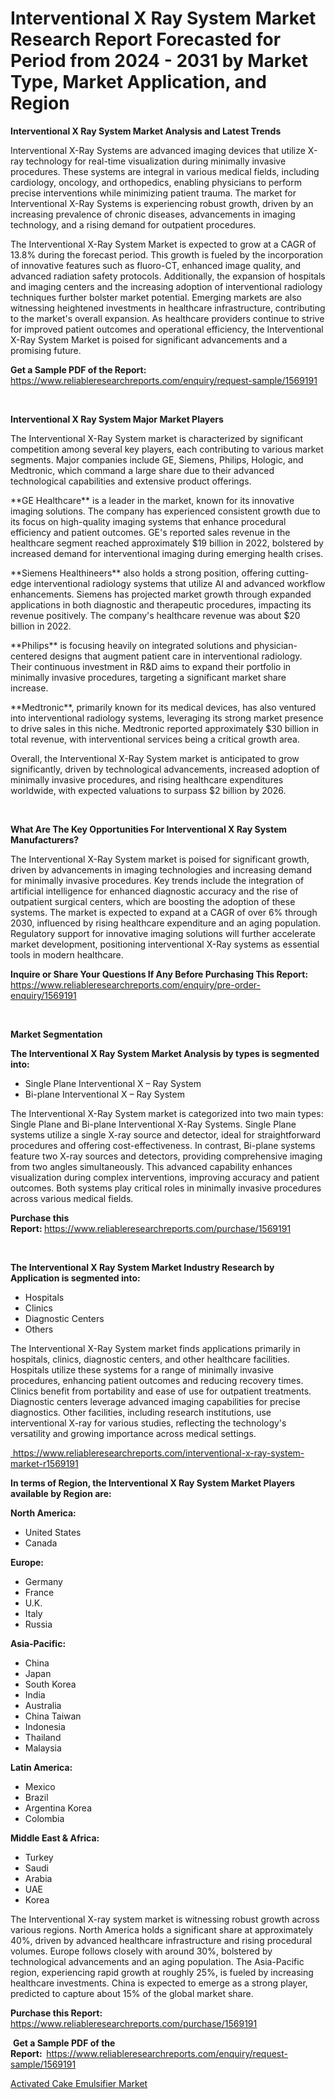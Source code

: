 <p><h1>Interventional X Ray System Market Research Report Forecasted for Period from 2024 -  2031 by Market Type, Market Application, and Region</h1></p><p><strong>Interventional X Ray System Market Analysis and Latest Trends</strong></p>
<p><p>Interventional X-Ray Systems are advanced imaging devices that utilize X-ray technology for real-time visualization during minimally invasive procedures. These systems are integral in various medical fields, including cardiology, oncology, and orthopedics, enabling physicians to perform precise interventions while minimizing patient trauma. The market for Interventional X-Ray Systems is experiencing robust growth, driven by an increasing prevalence of chronic diseases, advancements in imaging technology, and a rising demand for outpatient procedures.</p><p>The Interventional X-Ray System Market is expected to grow at a CAGR of 13.8% during the forecast period. This growth is fueled by the incorporation of innovative features such as fluoro-CT, enhanced image quality, and advanced radiation safety protocols. Additionally, the expansion of hospitals and imaging centers and the increasing adoption of interventional radiology techniques further bolster market potential. Emerging markets are also witnessing heightened investments in healthcare infrastructure, contributing to the market's overall expansion. As healthcare providers continue to strive for improved patient outcomes and operational efficiency, the Interventional X-Ray System Market is poised for significant advancements and a promising future.</p></p>
<p><strong>Get a Sample PDF of the Report:&nbsp;</strong> <a href="https://www.reliableresearchreports.com/enquiry/request-sample/1569191?utm_campaign=37&utm_medium=2&utm_source=Github&utm_content=ia&utm_term=28122024&utm_id=interventional-x-ray-system">https://www.reliableresearchreports.com/enquiry/request-sample/1569191</a></p>
<p>&nbsp;</p>
<p><strong>Interventional X Ray System Major Market Players</strong></p>
<p><p>The Interventional X-Ray System market is characterized by significant competition among several key players, each contributing to various market segments. Major companies include GE, Siemens, Philips, Hologic, and Medtronic, which command a large share due to their advanced technological capabilities and extensive product offerings.</p><p>**GE Healthcare** is a leader in the market, known for its innovative imaging solutions. The company has experienced consistent growth due to its focus on high-quality imaging systems that enhance procedural efficiency and patient outcomes. GE's reported sales revenue in the healthcare segment reached approximately $19 billion in 2022, bolstered by increased demand for interventional imaging during emerging health crises.</p><p>**Siemens Healthineers** also holds a strong position, offering cutting-edge interventional radiology systems that utilize AI and advanced workflow enhancements. Siemens has projected market growth through expanded applications in both diagnostic and therapeutic procedures, impacting its revenue positively. The company's healthcare revenue was about $20 billion in 2022.</p><p>**Philips** is focusing heavily on integrated solutions and physician-centered designs that augment patient care in interventional radiology. Their continuous investment in R&D aims to expand their portfolio in minimally invasive procedures, targeting a significant market share increase.</p><p>**Medtronic**, primarily known for its medical devices, has also ventured into interventional radiology systems, leveraging its strong market presence to drive sales in this niche. Medtronic reported approximately $30 billion in total revenue, with interventional services being a critical growth area.</p><p>Overall, the Interventional X-Ray System market is anticipated to grow significantly, driven by technological advancements, increased adoption of minimally invasive procedures, and rising healthcare expenditures worldwide, with expected valuations to surpass $2 billion by 2026.</p></p>
<p>&nbsp;</p>
<p><strong>What Are The Key Opportunities For Interventional X Ray System Manufacturers?</strong></p>
<p><p>The Interventional X-Ray System market is poised for significant growth, driven by advancements in imaging technologies and increasing demand for minimally invasive procedures. Key trends include the integration of artificial intelligence for enhanced diagnostic accuracy and the rise of outpatient surgical centers, which are boosting the adoption of these systems. The market is expected to expand at a CAGR of over 6% through 2030, influenced by rising healthcare expenditure and an aging population. Regulatory support for innovative imaging solutions will further accelerate market development, positioning interventional X-Ray systems as essential tools in modern healthcare.</p></p>
<p><strong>Inquire or Share Your Questions If Any Before Purchasing This Report:</strong> <a href="https://www.reliableresearchreports.com/enquiry/pre-order-enquiry/1569191?utm_campaign=37&utm_medium=2&utm_source=Github&utm_content=ia&utm_term=28122024&utm_id=interventional-x-ray-system">https://www.reliableresearchreports.com/enquiry/pre-order-enquiry/1569191</a></p>
<p>&nbsp;</p>
<p><strong>Market Segmentation</strong></p>
<p><strong>The Interventional X Ray System Market Analysis by types is segmented into:</strong></p>
<p><ul><li>Single Plane Interventional X – Ray System</li><li>Bi-plane Interventional X – Ray System</li></ul></p>
<p><p>The Interventional X-Ray System market is categorized into two main types: Single Plane and Bi-plane Interventional X-Ray Systems. Single Plane systems utilize a single X-ray source and detector, ideal for straightforward procedures and offering cost-effectiveness. In contrast, Bi-plane systems feature two X-ray sources and detectors, providing comprehensive imaging from two angles simultaneously. This advanced capability enhances visualization during complex interventions, improving accuracy and patient outcomes. Both systems play critical roles in minimally invasive procedures across various medical fields.</p></p>
<p><strong>Purchase this Report:&nbsp;</strong><a href="https://www.reliableresearchreports.com/purchase/1569191?utm_campaign=37&utm_medium=2&utm_source=Github&utm_content=ia&utm_term=28122024&utm_id=interventional-x-ray-system">https://www.reliableresearchreports.com/purchase/1569191</a></p>
<p>&nbsp;</p>
<p><strong>The Interventional X Ray System Market Industry Research by Application is segmented into:</strong></p>
<p><ul><li>Hospitals</li><li>Clinics</li><li>Diagnostic Centers</li><li>Others</li></ul></p>
<p><p>The Interventional X-Ray System market finds applications primarily in hospitals, clinics, diagnostic centers, and other healthcare facilities. Hospitals utilize these systems for a range of minimally invasive procedures, enhancing patient outcomes and reducing recovery times. Clinics benefit from portability and ease of use for outpatient treatments. Diagnostic centers leverage advanced imaging capabilities for precise diagnostics. Other facilities, including research institutions, use interventional X-ray for various studies, reflecting the technology's versatility and growing importance across medical settings.</p></p>
<p><a href="https://www.reliableresearchreports.com/interventional-x-ray-system-market-r1569191?utm_campaign=37&utm_medium=2&utm_source=Github&utm_content=ia&utm_term=28122024&utm_id=interventional-x-ray-system">&nbsp;https://www.reliableresearchreports.com/interventional-x-ray-system-market-r1569191</a></p>
<p><strong>In terms of Region, the Interventional X Ray System Market Players available by Region are:</strong></p>
<p>
    <p> <strong> North America: </strong>
        <ul>
            <li>United States</li>
            <li>Canada</li>
        </ul>
        </p> 
    <p> <strong> Europe: </strong>
        <ul>
            <li>Germany</li>
            <li>France</li>
            <li>U.K.</li>
            <li>Italy</li>
            <li>Russia</li>
        </ul>
        </p> 
    <p> <strong> Asia-Pacific: </strong>
        <ul>
            <li>China</li>
            <li>Japan</li>
            <li>South Korea</li>
            <li>India</li>
            <li>Australia</li>
            <li>China Taiwan</li>
            <li>Indonesia</li>
            <li>Thailand</li>
            <li>Malaysia</li>
        </ul>
        </p> 
    <p> <strong> Latin America: </strong>
        <ul>
            <li>Mexico</li>
            <li>Brazil</li>
            <li>Argentina Korea</li>
            <li>Colombia</li>
        </ul>
        </p> 
    <p> <strong> Middle East & Africa: </strong>
        <ul>
            <li>Turkey</li>
            <li>Saudi</li>
            <li>Arabia</li>
            <li>UAE</li>
            <li>Korea</li>
        </ul>
    </p>
    </p>
<p><p>The Interventional X-ray system market is witnessing robust growth across various regions. North America holds a significant share at approximately 40%, driven by advanced healthcare infrastructure and rising procedural volumes. Europe follows closely with around 30%, bolstered by technological advancements and an aging population. The Asia-Pacific region, experiencing rapid growth at roughly 25%, is fueled by increasing healthcare investments. China is expected to emerge as a strong player, predicted to capture about 15% of the global market share. </p></p>
<p><strong>Purchase this Report: </strong><a href="https://www.reliableresearchreports.com/purchase/1569191?utm_campaign=37&utm_medium=2&utm_source=Github&utm_content=ia&utm_term=28122024&utm_id=interventional-x-ray-system">https://www.reliableresearchreports.com/purchase/1569191</a></p>
<p>&nbsp;<strong>Get a Sample PDF of the Report:&nbsp;&nbsp;</strong><a href="https://www.reliableresearchreports.com/enquiry/request-sample/1569191?utm_campaign=37&utm_medium=2&utm_source=Github&utm_content=ia&utm_term=28122024&utm_id=interventional-x-ray-system">https://www.reliableresearchreports.com/enquiry/request-sample/1569191</a></p>
<p><strong></strong></p>
<p><p><a href="https://github.com/wwwkeltoum/Market-Research-Report-List-5/blob/main/activated-cake-emulsifier-market.md?utm_campaign=37&utm_medium=2&utm_source=Github&utm_content=ia&utm_term=28122024&utm_id=interventional-x-ray-system">Activated Cake Emulsifier Market</a></p></p>